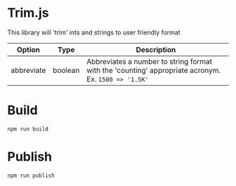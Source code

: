 # Trim.js

This library will 'trim' ints and strings to user friendly format

| Option | Type | Description |
| --- | --- | -------- |
| abbreviate | boolean | Abbreviates a number to string format with the 'counting' appropriate acronym. Ex. `1500 => '1.5K'` |

# Build
`npm run build`

# Publish
`npm run publish`
